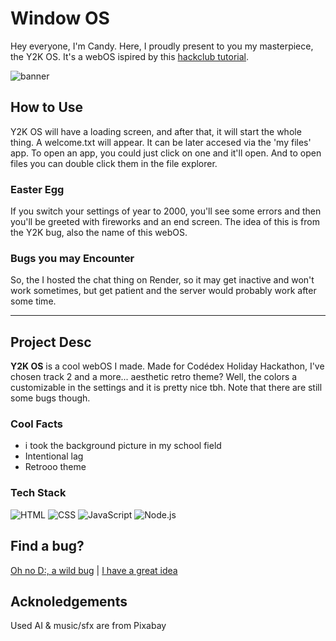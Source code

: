 # Window OS
Hey everyone, I'm Candy. Here, I proudly present to you my masterpiece, the Y2K OS. It's a webOS ispired by this [hackclub tutorial](https://jams.hackclub.com/batch/webOS).

![banner](https://i.imgur.com/WYOi9zK.png)

## How to Use
Y2K OS will have a loading screen, and after that, it will start the whole thing. A welcome.txt will appear. It can be later accesed via the 'my files' app. To open an app, you could just click on one and it'll open. And to open files you can double click them in the file explorer.

### Easter Egg
If you switch your settings of year to 2000, you'll see some errors and then you'll be greeted with fireworks and an end screen. The idea of this is from the Y2K bug, also the name of this webOS.

### Bugs you may Encounter
So, the I hosted the chat thing on Render, so it may get inactive and won't work sometimes, but get patient and the server would probably work after some time.

---

## Project Desc
**Y2K OS** is a cool webOS I made. Made for Codédex Holiday Hackathon, I've chosen track 2 and a more... aesthetic retro theme? Well, the colors a customizable in the settings and it is pretty nice tbh. Note that there are still some bugs though.

### Cool Facts
- i took the background picture in my school field
- Intentional lag
- Retrooo theme

### Tech Stack
![HTML](https://img.shields.io/badge/HTML-orange?style=for-the-badge&logo=html5&logoColor=white)
![CSS](https://img.shields.io/badge/CSS-blue?style=for-the-badge&logo=css3&logoColor=white)
![JavaScript](https://img.shields.io/badge/JavaScript-yellow?style=for-the-badge&logo=javascript&logoColor=white)
![Node.js](https://img.shields.io/badge/Node.js-green?style=for-the-badge&logo=node.js&logoColor=white)

## Find a bug?
[Oh no D:, a wild bug](https://github.com/codingkatty/y2kos/issues/new?template=bug.yaml) | [I have a great idea](https://github.com/codingkatty/y2kos/issues/new?template=feature.yaml)

## Acknoledgements
Used AI & music/sfx are from Pixabay
